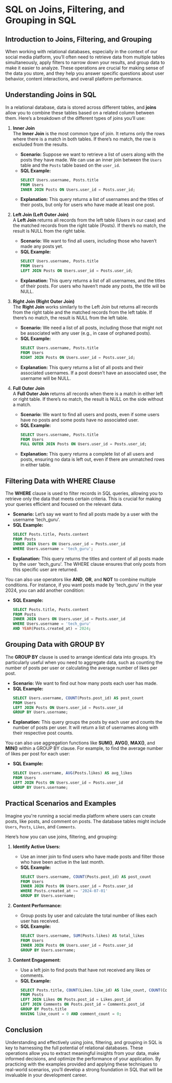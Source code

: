 # SQL on Joins, Filtering, and Grouping in SQL

## Introduction to Joins, Filtering, and Grouping

When working with relational databases, especially in the context of our social media platform, you’ll often need to retrieve data from multiple tables simultaneously, apply filters to narrow down your results, and group data to make it easier to analyze. These operations are crucial for making sense of the data you store, and they help you answer specific questions about user behavior, content interactions, and overall platform performance.

## Understanding Joins in SQL

In a relational database, data is stored across different tables, and **joins** allow you to combine these tables based on a related column between them. Here’s a breakdown of the different types of joins you’ll use:

1. **Inner Join**  
   The **Inner Join** is the most common type of join. It returns only the rows where there is a match in both tables. If there’s no match, the row is excluded from the results.

   - **Scenario:** Suppose we want to retrieve a list of users along with the posts they have made. We can use an inner join between the `Users` table and the `Posts` table based on the `user_id`.
   - **SQL Example:**
     ```sql
     SELECT Users.username, Posts.title
     FROM Users
     INNER JOIN Posts ON Users.user_id = Posts.user_id;
     ```
   - **Explanation:** This query returns a list of usernames and the titles of their posts, but only for users who have made at least one post.

2. **Left Join (Left Outer Join)**  
   A **Left Join** returns all records from the left table (Users in our case) and the matched records from the right table (Posts). If there’s no match, the result is NULL from the right table.

   - **Scenario:** We want to find all users, including those who haven’t made any posts yet.
   - **SQL Example:**
     ```sql
     SELECT Users.username, Posts.title
     FROM Users
     LEFT JOIN Posts ON Users.user_id = Posts.user_id;
     ```
   - **Explanation:** This query returns a list of all usernames, and the titles of their posts. For users who haven’t made any posts, the title will be NULL.

3. **Right Join (Right Outer Join)**  
   The **Right Join** works similarly to the Left Join but returns all records from the right table and the matched records from the left table. If there’s no match, the result is NULL from the left table.

   - **Scenario:** We need a list of all posts, including those that might not be associated with any user (e.g., in case of orphaned posts).
   - **SQL Example:**
     ```sql
     SELECT Users.username, Posts.title
     FROM Users
     RIGHT JOIN Posts ON Users.user_id = Posts.user_id;
     ```
   - **Explanation:** This query returns a list of all posts and their associated usernames. If a post doesn’t have an associated user, the username will be NULL.

4. **Full Outer Join**  
   A **Full Outer Join** returns all records when there is a match in either left or right table. If there’s no match, the result is NULL on the side without a match.

   - **Scenario:** We want to find all users and posts, even if some users have no posts and some posts have no associated user.
   - **SQL Example:**
     ```sql
     SELECT Users.username, Posts.title
     FROM Users
     FULL OUTER JOIN Posts ON Users.user_id = Posts.user_id;
     ```
   - **Explanation:** This query returns a complete list of all users and posts, ensuring no data is left out, even if there are unmatched rows in either table.

## Filtering Data with WHERE Clause

The **WHERE** clause is used to filter records in SQL queries, allowing you to retrieve only the data that meets certain criteria. This is crucial for making your queries efficient and focused on the relevant data.

- **Scenario:** Let’s say we want to find all posts made by a user with the username 'tech_guru'.
- **SQL Example:**
  ```sql
  SELECT Posts.title, Posts.content
  FROM Posts
  INNER JOIN Users ON Users.user_id = Posts.user_id
  WHERE Users.username = 'tech_guru';
  ```
- **Explanation:** This query returns the titles and content of all posts made by the user 'tech_guru'. The WHERE clause ensures that only posts from this specific user are returned.

You can also use operators like **AND**, **OR**, and **NOT** to combine multiple conditions. For instance, if you want posts made by 'tech_guru' in the year 2024, you can add another condition:

- **SQL Example:**
  ```sql
  SELECT Posts.title, Posts.content
  FROM Posts
  INNER JOIN Users ON Users.user_id = Posts.user_id
  WHERE Users.username = 'tech_guru'
  AND YEAR(Posts.created_at) = 2024;
  ```

## Grouping Data with GROUP BY

The **GROUP BY** clause is used to arrange identical data into groups. It’s particularly useful when you need to aggregate data, such as counting the number of posts per user or calculating the average number of likes per post.

- **Scenario:** We want to find out how many posts each user has made.
- **SQL Example:**
  ```sql
  SELECT Users.username, COUNT(Posts.post_id) AS post_count
  FROM Users
  LEFT JOIN Posts ON Users.user_id = Posts.user_id
  GROUP BY Users.username;
  ```
- **Explanation:** This query groups the posts by each user and counts the number of posts per user. It will return a list of usernames along with their respective post counts.

You can also use aggregation functions like **SUM()**, **AVG()**, **MAX()**, and **MIN()** within a GROUP BY clause. For example, to find the average number of likes per post for each user:

- **SQL Example:**
  ```sql
  SELECT Users.username, AVG(Posts.likes) AS avg_likes
  FROM Users
  LEFT JOIN Posts ON Users.user_id = Posts.user_id
  GROUP BY Users.username;
  ```

## Practical Scenarios and Examples

Imagine you're running a social media platform where users can create posts, like posts, and comment on posts. The database tables might include `Users`, `Posts`, `Likes`, and `Comments`. 

Here’s how you can use joins, filtering, and grouping:

1. **Identify Active Users:**
   - Use an inner join to find users who have made posts and filter those who have been active in the last month.
   - **SQL Example:**
     ```sql
     SELECT Users.username, COUNT(Posts.post_id) AS post_count
     FROM Users
     INNER JOIN Posts ON Users.user_id = Posts.user_id
     WHERE Posts.created_at >= '2024-07-01'
     GROUP BY Users.username;
     ```
  
2. **Content Performance:**
   - Group posts by user and calculate the total number of likes each user has received.
   - **SQL Example:**
     ```sql
     SELECT Users.username, SUM(Posts.likes) AS total_likes
     FROM Users
     INNER JOIN Posts ON Users.user_id = Posts.user_id
     GROUP BY Users.username;
     ```

3. **Content Engagement:**
   - Use a left join to find posts that have not received any likes or comments.
   - **SQL Example:**
     ```sql
     SELECT Posts.title, COUNT(Likes.like_id) AS like_count, COUNT(Comments.comment_id) AS comment_count
     FROM Posts
     LEFT JOIN Likes ON Posts.post_id = Likes.post_id
     LEFT JOIN Comments ON Posts.post_id = Comments.post_id
     GROUP BY Posts.title
     HAVING like_count = 0 AND comment_count = 0;
     ```

## Conclusion

Understanding and effectively using joins, filtering, and grouping in SQL is key to harnessing the full potential of relational databases. These operations allow you to extract meaningful insights from your data, make informed decisions, and optimize the performance of your application. By practicing with the examples provided and applying these techniques to real-world scenarios, you’ll develop a strong foundation in SQL that will be invaluable in your development career.
